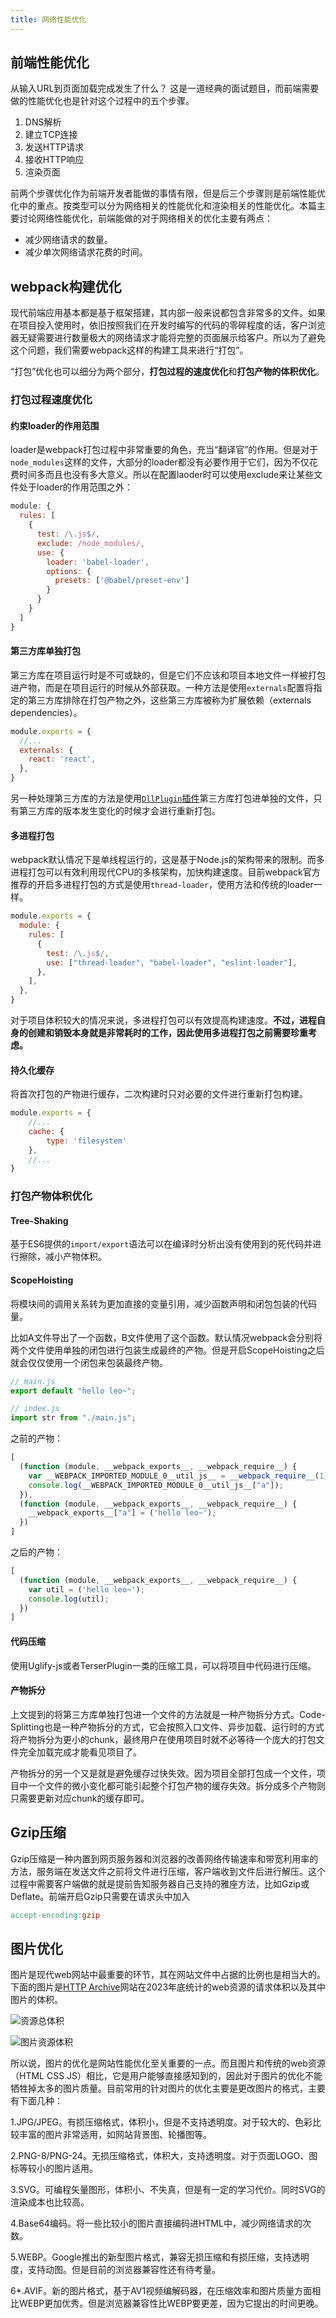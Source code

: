 ```yaml
---
title: 网络性能优化
---
```

## 前端性能优化

从输入URL到页面加载完成发生了什么？ 这是一道经典的面试题目，而前端需要做的性能优化也是针对这个过程中的五个步骤。

1. DNS解析
2. 建立TCP连接
3. 发送HTTP请求
4. 接收HTTP响应
5. 渲染页面

前两个步骤优化作为前端开发者能做的事情有限，但是后三个步骤则是前端性能优化中的重点。按类型可以分为网络相关的性能优化和渲染相关的性能优化。本篇主要讨论网络性能优化，前端能做的对于网络相关的优化主要有两点：

- 减少网络请求的数量。
- 减少单次网络请求花费的时间。

## webpack构建优化

现代前端应用基本都是基于框架搭建，其内部一般来说都包含非常多的文件。如果在项目投入使用时，依旧按照我们在开发时编写的代码的零碎程度的话，客户浏览器无疑需要进行数量极大的网络请求才能将完整的页面展示给客户。所以为了避免这个问题，我们需要webpack这样的构建工具来进行“打包”。

“打包”优化也可以细分为两个部分，**打包过程的速度优化**和**打包产物的体积优化**。

### 打包过程速度优化

#### 约束loader的作用范围

loader是webpack打包过程中非常重要的角色，充当“翻译官”的作用。但是对于`node_modules`这样的文件，大部分的loader都没有必要作用于它们，因为不仅花费时间多而且也没有多大意义。所以在配置laoder时可以使用exclude来让某些文件处于loader的作用范围之外：

```js
module: {
  rules: [
    {
      test: /\.js$/,
      exclude: /node_modules/,
      use: {
        loader: 'babel-loader',
        options: {
          presets: ['@babel/preset-env']
        }
      }
    }
  ]
}
```

#### 第三方库单独打包

第三方库在项目运行时是不可或缺的，但是它们不应该和项目本地文件一样被打包进产物，而是在项目运行的时候从外部获取。一种方法是使用`externals`配置将指定的第三方库排除在打包产物之外，这些第三方库被称为扩展依赖（externals dependencies）。

```js
module.exports = {
  //...
  externals: {
    react: 'react',
  },
}
```

另一种处理第三方库的方法是使用[`DllPlugin`插件](https://www.webpackjs.com/plugins/dll-plugin#root)第三方库打包进单独的文件，只有第三方库的版本发生变化的时候才会进行重新打包。

#### 多进程打包

webpack默认情况下是单线程运行的，这是基于Node.js的架构带来的限制。而多进程打包可以有效利用现代CPU的多核架构，加快构建速度。目前webpack官方推荐的开启多进程打包的方式是使用`thread-loader`，使用方法和传统的loader一样。

```js
module.exports = {
  module: {
    rules: [
      {
        test: /\.js$/,
        use: ["thread-loader", "babel-loader", "eslint-loader"],
      },
    ],
  },
}
```

对于项目体积较大的情况来说，多进程打包可以有效提高构建速度。**不过，进程自身的创建和销毁本身就是非常耗时的工作，因此使用多进程打包之前需要珍重考虑。**

#### 持久化缓存

将首次打包的产物进行缓存，二次构建时只对必要的文件进行重新打包构建。

```js
module.exports = {
    //...
    cache: {
        type: 'filesystem'
    },
    //...
}
```

### 打包产物体积优化

#### Tree-Shaking

基于ES6提供的`import/export`语法可以在编译时分析出没有使用到的死代码并进行擦除，减小产物体积。

#### ScopeHoisting

将模块间的调用关系转为更加直接的变量引用，减少函数声明和闭包包装的代码量。

比如A文件导出了一个函数，B文件使用了这个函数。默认情况webpack会分别将两个文件使用单独的闭包进行包装生成最终的产物。但是开启ScopeHoisting之后就会仅仅使用一个闭包来包装最终产物。

```js
// main.js
export default "hello leo~";

// index.js
import str from "./main.js";
```

之前的产物：

```js
[
  (function (module, __webpack_exports__, __webpack_require__) {
    var __WEBPACK_IMPORTED_MODULE_0__util_js__ = __webpack_require__(1);
    console.log(__WEBPACK_IMPORTED_MODULE_0__util_js__["a"]);
  }),
  (function (module, __webpack_exports__, __webpack_require__) {
    __webpack_exports__["a"] = ('hello leo~');
  })
]
```

之后的产物：

```js
[
  (function (module, __webpack_exports__, __webpack_require__) {
    var util = ('hello leo~');
    console.log(util);
  })
]
```

#### 代码压缩

使用Uglify-js或者TerserPlugin一类的压缩工具，可以将项目中代码进行压缩。

#### 产物拆分

上文提到的将第三方库单独打包进一个文件的方法就是一种产物拆分方式。Code-Splitting也是一种产物拆分的方式，它会按照入口文件、异步加载、运行时的方式将产物拆分为更小的chunk，最终用户在使用项目时就不必等待一个庞大的打包文件完全加载完成才能看见项目了。

产物拆分的另一个又是就是避免缓存过快失效。因为项目全部打包成一个文件，项目中一个文件的微小变化都可能引起整个打包产物的缓存失效。拆分成多个产物则只需要更新对应chunk的缓存即可。

## Gzip压缩

Gzip压缩是一种内置到网页服务器和浏览器的改善网络传输速率和带宽利用率的方法，服务端在发送文件之前将文件进行压缩，客户端收到文件后进行解压。这个过程中需要客户端做的就是提前告知服务器自己支持的雅座方法，比如Gzip或Deflate。前端开启Gzip只需要在请求头中加入

```makefile
accept-encoding:gzip
```

## 图片优化

图片是现代web网站中最重要的环节，其在网站文件中占据的比例也是相当大的。下面的图片是[HTTP Archive](https://httparchive.org/reports/page-weight#bytesImg)网站在2023年底统计的web资源的请求体积以及其中图片的体积。

![资源总体积](../assets/totalbytes.png)

![图片资源体积](../assets/imagebytes.png)

所以说，图片的优化是网站性能优化至关重要的一点。而且图片和传统的web资源（HTML CSS JS）相比，它是用户能够直接感知到的，因此对于图片的优化不能牺牲掉太多的图片质量。目前常用的针对图片的优化主要是更改图片的格式，主要有下面几种：

1.JPG/JPEG。有损压缩格式，体积小，但是不支持透明度。对于较大的、色彩比较丰富的图片非常适用，如网站背景图、轮播图等。

2.PNG-8/PNG-24。无损压缩格式，体积大，支持透明度。对于页面LOGO、图标等较小的图片适用。

3.SVG。可编程矢量图形，体积小、不失真，但是有一定的学习代价。同时SVG的渲染成本也比较高。

4.Base64编码。将一些比较小的图片直接编码进HTML中，减少网络请求的次数。

5.WEBP。Google推出的新型图片格式，兼容无损压缩和有损压缩，支持透明度，支持动图。但是目前的浏览器兼容性还有待考量。

6*.AVIF。新的图片格式，基于AV1视频编解码器，在压缩效率和图片质量方面相比WEBP更加优秀。但是浏览器兼容性比WEBP要更差，因为它提出的时间更晚。
